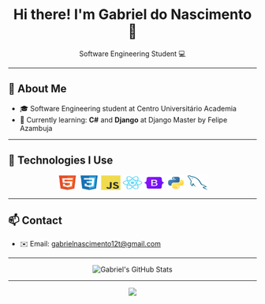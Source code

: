 <h1 align="center">Hi there! I'm Gabriel do Nascimento 👋</h1> 

<p align="center">  
  Software Engineering Student 💻  
</p>

---

## 📌 About Me

- 🎓 Software Engineering student at Centro Universitário Academia  
- 🌱 Currently learning: **C#** and **Django** at Django Master by Felipe Azambuja

---

## 🧰 Technologies I Use

<p align="center">
  <img src="https://raw.githubusercontent.com/devicons/devicon/master/icons/html5/html5-original.svg" height="30" width="40" alt="HTML">
  <img src="https://raw.githubusercontent.com/devicons/devicon/master/icons/css3/css3-original.svg" height="30" width="40" alt="CSS">
  <img src="https://raw.githubusercontent.com/devicons/devicon/master/icons/javascript/javascript-original.svg" height="30" width="40" alt="JavaScript">
  <img src="https://raw.githubusercontent.com/devicons/devicon/master/icons/react/react-original.svg" height="30" width="40" alt="React">
  <img src="https://raw.githubusercontent.com/devicons/devicon/master/icons/bootstrap/bootstrap-original.svg" height="30" width="40" alt="Bootstrap">
  <img src="https://raw.githubusercontent.com/devicons/devicon/master/icons/python/python-original.svg" height="30" width="40" alt="Python">
  <img src="https://raw.githubusercontent.com/devicons/devicon/master/icons/mysql/mysql-original.svg" height="30" width="40" alt="MySQL">
</p>

---

## 📫 Contact

- ✉️ Email: [gabrielnascimento12t@gmail.com](mailto:gabrielnascimento12t@gmail.com)

---

<p align="center">
  <img src="https://github-readme-stats.vercel.app/api?username=pombinhagab&show_icons=true&theme=dracula" alt="Gabriel's GitHub Stats" />
</p>

---

<p align="center">
  <img src="https://media2.giphy.com/media/v1.Y2lkPTc5MGI3NjExcm9qNXF0Z3MxdDhsNGpxd2I2aDdsczE0dmEyYTl5ZDNldG1ubXFuZCZlcD12MV9pbnRlcm5hbF9naWZfYnlfaWQmY3Q9Zw/Ietzr0Y4BZokXTsttG/giphy.gif" height="200" />
</p>
